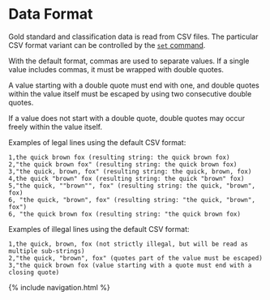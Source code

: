 # Data Format

Gold standard and classification data is read from CSV files. The particular CSV format variant can be controlled by the
[`set` command](command/set.html).

With the default format, commas are used to separate values. If a single value includes commas, it must be wrapped with double quotes.

A value starting with a double quote must end with one, and double quotes within the value itself must be escaped by using
two consecutive double quotes.

If a value does not start with a double quote, double quotes may occur freely within the value itself.

Examples of legal lines using the default CSV format:

    1,the quick brown fox (resulting string: the quick brown fox)
    2,"the quick brown fox" (resulting string: the quick brown fox)
    3,"the quick, brown, fox" (resulting string: the quick, brown, fox)
    4,the quick "brown" fox (resulting string: the quick "brown" fox)
    5,"the quick, ""brown"", fox" (resulting string: the quick, "brown", fox)
    6, "the quick, "brown", fox" (resulting string: "the quick, "brown", fox")
    6, "the quick brown fox (resulting string: "the quick brown fox)

Examples of illegal lines using the default CSV format:

    1,the quick, brown, fox (not strictly illegal, but will be read as multiple sub-strings)
    2,"the quick, "brown", fox" (quotes part of the value must be escaped)
    3,"the quick brown fox (value starting with a quote must end with a closing quote)

{% include navigation.html %}
